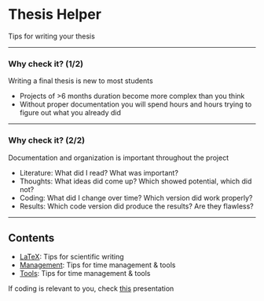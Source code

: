 <!-- .slide: data-background="#E6F7FF" -->

# Thesis Helper <!-- .element: class="r-fit-text" -->

Tips for writing your thesis <!-- .element: class="r-fit-text" -->

---

### Why check it? (1/2)

Writing a final thesis is new to most students

- Projects of >6 months duration become more complex than you think
- Without proper documentation you will spend hours and hours trying to figure out what you already did

---

### Why check it? (2/2)

Documentation and organization is important throughout the project

- Literature: What did I read? What was important?
- Thoughts: What ideas did come up? Which showed potential, which did not?
- Coding: What did I change over time? Which version did work properly?
- Results: Which code version did produce the results? Are they flawless?

---

## Contents

- [LaTeX](#/02_LaTeX): Tips for scientific writing
- [Management](#/03_Management): Tips for time management & tools
- [Tools](#/05_tools): Tips for time management & tools

If coding is relevant to you, check [this]() presentation
